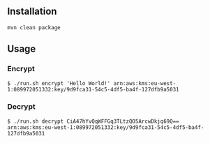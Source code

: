 Installation
------------

    mvn clean package
    
Usage
-----

### Encrypt

    $ ./run.sh encrypt 'Hello World!' arn:aws:kms:eu-west-1:089972051332:key/9d9fca31-54c5-4df5-ba4f-127dfb9a5031
     
### Decrypt

    $ ./run.sh decrypt CiA47hYvQqWFFGq3TLtzQO5ArcwDkjq69Q== arn:aws:kms:eu-west-1:089972051332:key/9d9fca31-54c5-4df5-ba4f-127dfb9a5031
